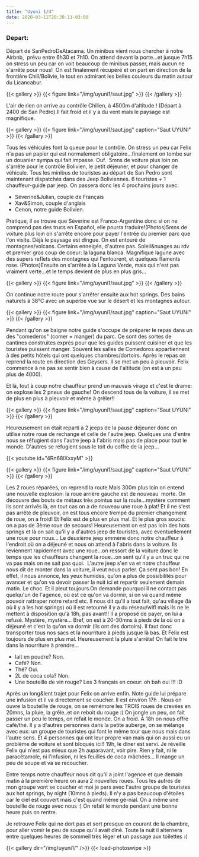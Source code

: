 ```yaml
---
title: "Uyuni 1/4"
date: 2020-03-12T20:30:11-03:00
---
```


### Depart:

Départ de SanPedroDeAtacama. Un minibus vient nous chercher à notre Airbnb,  prévu entre 6h30 et 7h10. On attend devant la porte...et jusque 7h15 on stress un peu car on voit beaucoup de minibus passer, mais aucun ne s'arrête pour nous!
 On est finalement récupéré et on part en direction de la frontière Chili/Bolivie, le tout en admirant les belles couleurs du matin autour du Licancabur.

{{< gallery >}}
{{< figure link="/img/uyuni1/saut.jpg" >}}
{{< /gallery >}}


L'air de rien on arrive au contrôle Chilien, à 4500m d'altitude ! (Départ à 2400 de San Pedro).Il fait froid et il y a du vent mais le paysage est magnifique. 

{{< gallery >}}
{{< figure link="/img/uyuni1/saut.jpg" caption="Saut UYUNI" >}}
{{< /gallery >}}

Tous les véhicules font la queue pour le contrôle. On stress un peu car Felix n'a pas un papier qui est normalement obligatoire...finalement on tombe sur un douanier sympa qui fait impasse. Ouf. 
5mns de voiture plus loin on s'arrête pour le contrôle Bolivien, le petit déjeuner, et pour changer de véhicule. Tous les minibus de touristes au départ de San Pedro sont maintenant dispatchés dans des Jeep Boliviennes. 6 touristes + 1 chauffeur-guide par jeep.
On passera donc les 4 prochains jours avec:

- Séverine&Julian, couple de Français
- Xav&Simon, couple d'anglais 
- Cenon, notre guide Bolivien.

Pratique, il se trouve que Séverine est Franco-Argentine donc si on ne comprend pas des trucs en Español, elle pourra traduire!(Photos)5mns de voiture plus loin on s'arrête encore pour payer l'entrée du premier parc que l'on visite. Déjà le paysage est dingue. On est entouré de montagnes/volcans. Certains enneigés, d'autres pas. Soleil&nuages au rdv et premier gros coup de coeur: la laguna blanca. Magnifique lagune avec des supers reflets des montagnes qui l'entourent, et quelques flaments rose. (Photos)Ensuite on s'arrête à la Laguna Verde, mais qui n'est pas vraiment verte...et le temps devient de plus en plus gris...

{{< gallery >}}
{{< figure link="/img/uyuni1/saut.jpg" >}}
{{< /gallery >}}

On continue notre route pour s'arrêter ensuite aux hot springs. Des bains naturels à 38°C avec un superbe vue sur le désert et les montagnes autour.

{{< gallery >}}
{{< figure link="/img/uyuni1/saut.jpg" caption="Saut UYUNI" >}}
{{< /gallery >}}

Pendant qu'on se baigne notre guide s'occupe de préparer le repas dans un des "comederos" (comer = manger) du parc. Ce sont des sortes de cantines construites exprès pour que les guides puissent cuisiner et que les touristes puissent manger. Souvent les salles de Comedoros appartiennent à des petits hôtels qui ont quelques chambres/dortoirs.
Après le repas on reprend la route en direction des Geysers.
Il se met un peu à pleuvoir.
Felix commence à ne pas se sentir bien à cause de l'altitude (on est à un peu plus de 4000).

Et là, tout à coup notre chauffeur prend un mauvais virage et c'est le drame: on explose les 2 pneus de gauche!
On descend tous de la voiture, il se met de plus en plus à pleuvoir et même à grêler!!

{{< gallery >}}
{{< figure link="/img/uyuni1/saut.jpg" caption="Saut UYUNI" >}}
{{< /gallery >}}

Heureusement on était reparti à 2 jeeps de la pause déjeuner donc on utilise notre roue de rechange et celle de l'autre jeep. Quelques uns d'entre nous se réfugient dans l'autre jeep à l'abris mais pas de place pour tout le monde. D'autres se réfugient sous le toit du coffre de la jeep...

{{< youtube id="4Rn68lXxxyM" >}}

{{< gallery >}}
{{< figure link="/img/uyuni1/saut.jpg" caption="Saut UYUNI" >}}
{{< /gallery >}}

Les 2 roues réparées, on reprend la route.Mais 300m plus loin on entend une nouvelle explosion: la roue arrière gauche est de nouveau  morte. On découvre des bouts de métaux très pointus sur la route...mystère comment ils sont arrivés là, en tout cas on a de nouveau une roue à plat! Et il ne s'est pas arrêté de pleuvoir, on est tous encore trempé du premier changement de roue, on a froid! Et Felix est de plus en plus mal. Et le plus gros soucis: on a pas de 3ème roue de secours! Heureusement on est pas loin des hots springs et là on sait qu'il y a d'autres jeep de touristes, avec éventuellement une roue pour nous... Le deuxième jeep emmène donc notre chauffeur à l'endroit où on a déjeuné et nous on attend à l'abris dans la voiture. Ils reviennent rapidement avec une roue...on ressort de la voiture donc le temps que les chauffeurs changent la roue...on sent qu'il y a un truc qui ne va pas mais on ne sait pas quoi.  L'autre jeep s'en va et notre chauffeur nous dit de monter dans la voiture, il veut nous parler. Ça sent pas bon! En effet, il nous annonce, les yeux humides, qu'on a plus de possibilités pour avancer et qu'on va devoir passer la nuit ici et repartir seulement demain matin. 
Le choc. 
Et il pleut toujours.On demande pourquoi il ne contact pas quelqu'un de l'agence, où est ce qu'on va dormir, si on va quand même pouvoir rattraper notre retard etc. Il nous dit qu'il a tout fait, qu'au village (là où il y a les hot springs) où il est retourné il y a du réseau/wifi mais ils ne le mettent à disposition qu'à 18h, pas avant!! Il a proposé de payer, on lui a refusé. Mystère, mystère... Bref, on est à 20-30mns à pieds de la où on a déjeuné et c'est la qu'on va dormir (ils ont des dortoirs). Il faut donc transporter tous nos sacs et la nourriture à pieds jusque là bas. 
Et Felix est toujours de plus en plus mal. Heureusement la pluie s'arrête!
On fait le trie dans la nourriture à prendre...

- lait en poudre? Non. 
- Café? Non. 
- Thé? Oui. 
- 2L de coca cola? Non. 
- Une bouteille de vin rouge? Les 3 français en coeur: oh bah oui !!! :D

Après un long&lent trajet pour Felix on arrive enfin. Note guide lui prépare une infusion et il va directement se coucher. Il est environ 17h .
Nous on ouvre la bouteille de rouge, on se remémore les TROIS roues de crevées en 20mns, la pluie, la grêle..et on reboit du rouge :) 
On jongle un peu, on fait passer un peu le temps, on refait le monde. On a froid. À 18h on nous offre café/thé. Il y a d'autres personnes dans la petite auberge, on se mélange avec eux: un groupe de touristes qui font le même tour que nous mais dans l'autre sens. Et 4 personnes qui ont leur propre van mais qui on aussi eu un problème de voiture et sont bloqués ici!! 
19h, le dîner est servi. 
Je réveille Felix qui n'est pas mieux que 2h auparavant, voir pire. Rien y fait, ni le paracétamole, ni l'infusion, ni les feuilles de coca mâchées... Il mange un peu de soupe et va se recoucher. 

Entre temps notre chauffeur nous dit qu'il a joint l'agence et que demain matin à la première heure on aura 2 nouvelles roues. Tous les autres de mon groupe vont se coucher et moi je pars avec l'autre groupe de touristes aux hot springs, by night (10mns à pieds). Il n'y a pas beaucoup d'étoiles car le ciel est couvert mais c'est quand même gé-nial. On a même une bouteille de rouge avec nous :) On refait le monde pendant une bonne heure puis on rentre. 

Je retrouve Felix qui ne dort pas et sort presque en courant de la chambre, pour aller vomir le peu de soupe qu'il avait dîné. Toute la nuit il alternera entre quelques heures de sommeil très léger et un passage aux toilettes :(

{{< gallery dir="/img/uyuni1/" />}} {{< load-photoswipe >}}
